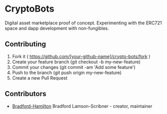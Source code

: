 # CryptoBots

Digital asset marketplace proof of concept. Experimenting with the ERC721
space and dapp development with non-fungibles.

## Contributing

1. Fork it ( https://github.com/[your-github-name]/crypto-bots/fork )
2. Create your feature branch (git checkout -b my-new-feature)
3. Commit your changes (git commit -am 'Add some feature')
4. Push to the branch (git push origin my-new-feature)
5. Create a new Pull Request

## Contributors

- [Bradford-Hamilton](https://github.com/bradford-hamilton) Bradford Lamson-Scribner - creator, maintainer
